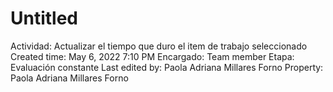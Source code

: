 # Untitled

Actividad: Actualizar el tiempo que duro el item de trabajo seleccionado 
Created time: May 6, 2022 7:10 PM
Encargado: Team member
Etapa: Evaluación constante
Last edited by: Paola Adriana Millares Forno
Property: Paola Adriana Millares Forno